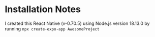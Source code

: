 # Installation Notes
I created this React Native (v-0.70.5) using Node.js version 18.13.0 by running `npx create-expo-app AwesomeProject`